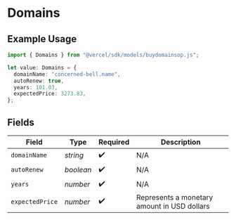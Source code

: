 # Domains

## Example Usage

```typescript
import { Domains } from "@vercel/sdk/models/buydomainsop.js";

let value: Domains = {
  domainName: "concerned-bell.name",
  autoRenew: true,
  years: 101.03,
  expectedPrice: 3273.83,
};
```

## Fields

| Field                                       | Type                                        | Required                                    | Description                                 |
| ------------------------------------------- | ------------------------------------------- | ------------------------------------------- | ------------------------------------------- |
| `domainName`                                | *string*                                    | :heavy_check_mark:                          | N/A                                         |
| `autoRenew`                                 | *boolean*                                   | :heavy_check_mark:                          | N/A                                         |
| `years`                                     | *number*                                    | :heavy_check_mark:                          | N/A                                         |
| `expectedPrice`                             | *number*                                    | :heavy_check_mark:                          | Represents a monetary amount in USD dollars |